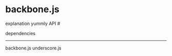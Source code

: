 backbone.js
===========


explanation
yummly API #

dependencies
____________
backbone.js
underscore.js
